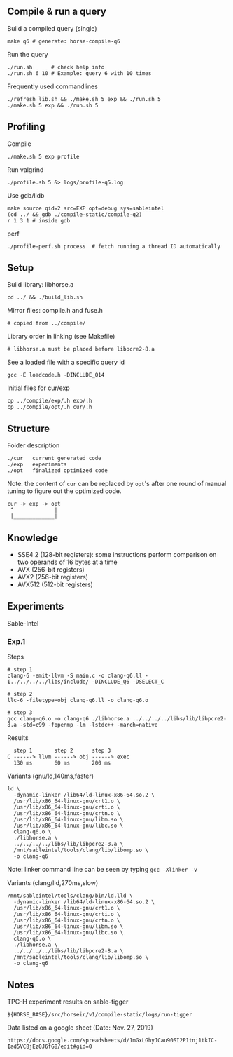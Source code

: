 
## Compile & run a query

Build a compiled query (single)

    make q6 # generate: horse-compile-q6

Run the query

    ./run.sh      # check help info
    ./run.sh 6 10 # Example: query 6 with 10 times

Frequently used commandlines

    ./refresh_lib.sh && ./make.sh 5 exp && ./run.sh 5
    ./make.sh 5 exp && ./run.sh 5


## Profiling

Compile

    ./make.sh 5 exp profile

Run valgrind

    ./profile.sh 5 &> logs/profile-q5.log

Use gdb/lldb

    make source qid=2 src=EXP opt=debug sys=sableintel    
    (cd ../ && gdb ./compile-static/compile-q2)
    r 1 3 1 # inside gdb

perf

    ./profile-perf.sh process  # fetch running a thread ID automatically


## Setup

Build library: libhorse.a

    cd ../ && ./build_lib.sh

Mirror files: compile.h and fuse.h

    # copied from ../compile/

Library order in linking (see Makefile)

    # libhorse.a must be placed before libpcre2-8.a

See a loaded file with a specific query id

    gcc -E loadcode.h -DINCLUDE_Q14

Initial files for cur/exp

    cp ../compile/exp/.h exp/.h
    cp ../compile/opt/.h cur/.h

## Structure

Folder description

    ./cur   current generated code
    ./exp   experiments
    ./opt   finalized optimized code

Note: the content of `cur` can be replaced by `opt`'s after one round of manual
tuning to figure out the optimized code.

    cur -> exp -> opt
     ^             |
     |_____________|

## Knowledge

- SSE4.2 (128-bit registers): some instructions perform comparison on two operands of 16 bytes at a time
- AVX (256-bit registers)
- AVX2 (256-bit registers)
- AVX512 (512-bit registers)

## Experiments

Sable-Intel

### Exp.1

Steps

    # step 1
    clang-6 -emit-llvm -S main.c -o clang-q6.ll -I../../../../libs/include/ -DINCLUDE_Q6 -DSELECT_C

    # step 2
    llc-6 -filetype=obj clang-q6.ll -o clang-q6.o

    # step 3
    gcc clang-q6.o -o clang-q6 ./libhorse.a ../../../../libs/lib/libpcre2-8.a -std=c99 -fopenmp -lm -lstdc++ -march=native

Results

      step 1       step 2      step 3
    C ------> llvm ------> obj ------> exec
      130 ms       60 ms       200 ms    

Variants (gnu/ld,140ms,faster)

	ld \
	  -dynamic-linker /lib64/ld-linux-x86-64.so.2 \
	  /usr/lib/x86_64-linux-gnu/crt1.o \
	  /usr/lib/x86_64-linux-gnu/crti.o \
	  /usr/lib/x86_64-linux-gnu/crtn.o \
	  /usr/lib/x86_64-linux-gnu/libm.so \
	  /usr/lib/x86_64-linux-gnu/libc.so \
	  clang-q6.o \
	  ./libhorse.a \
	  ../../../../libs/lib/libpcre2-8.a \
	  /mnt/sableintel/tools/clang/lib/libomp.so \
	  -o clang-q6

Note: linker command line can be seen by typing `gcc -Xlinker -v`

Variants (clang/lld,270ms,slow)

	/mnt/sableintel/tools/clang/bin/ld.lld \
	  -dynamic-linker /lib64/ld-linux-x86-64.so.2 \
	  /usr/lib/x86_64-linux-gnu/crt1.o \
	  /usr/lib/x86_64-linux-gnu/crti.o \
	  /usr/lib/x86_64-linux-gnu/crtn.o \
	  /usr/lib/x86_64-linux-gnu/libm.so \
	  /usr/lib/x86_64-linux-gnu/libc.so \
	  clang-q6.o \
	  ./libhorse.a \
	  ../../../../libs/lib/libpcre2-8.a \
	  /mnt/sableintel/tools/clang/lib/libomp.so \
	  -o clang-q6


## Notes

TPC-H experiment results on sable-tigger

    ${HORSE_BASE}/src/horseir/v1/compile-static/logs/run-tigger

Data listed on a google sheet (Date: Nov. 27, 2019)

    https://docs.google.com/spreadsheets/d/1mGxLGhyJCau90SI2P1tnj1tkIC-Iad5VCBjEz0J6fG8/edit#gid=0

